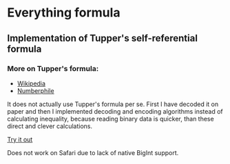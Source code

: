# Everything formula

## Implementation of Tupper's self-referential formula

### More on Tupper's formula:
- [Wikipedia](https://en.wikipedia.org/wiki/Tupper%27s_self-referential_formula)
- [Numberphile](https://www.youtube.com/watch?v=_s5RFgd59ao)

It does not actually use Tupper's formula per se. 
First I have decoded it on paper and then I implemented decoding and encoding algorithms instead of calculating inequality, because reading binary data is quicker, than these direct and clever calculations. 


[Try it out](https://matvs.github.io/everything-formula/)

Does not work on Safari due to lack of native BigInt support.
